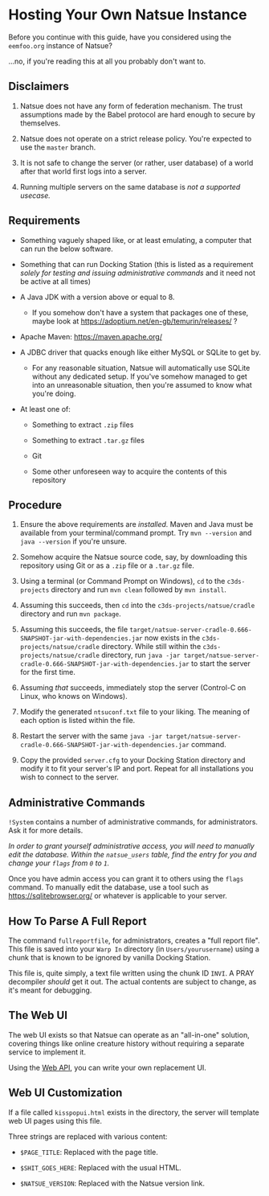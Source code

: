 # Hosting Your Own Natsue Instance

Before you continue with this guide, have you considered using the `eemfoo.org` instance of Natsue?

...no, if you're reading this at all you probably don't want to.

## Disclaimers

1. Natsue does not have any form of federation mechanism. The trust assumptions made by the Babel protocol are hard enough to secure by themselves.

2. Natsue does not operate on a strict release policy. You're expected to use the `master` branch.

3. It is not safe to change the server (or rather, user database) of a world after that world first logs into a server.

4. Running multiple servers on the same database is *not a supported usecase.*

## Requirements

* Something vaguely shaped like, or at least emulating, a computer that can run the below software.

* Something that can run Docking Station (this is listed as a requirement *solely for testing and issuing administrative commands* and it need not be active at all times)

* A Java JDK with a version above or equal to 8.
  
  * If you somehow don't have a system that packages one of these, maybe look at https://adoptium.net/en-gb/temurin/releases/ ?

* Apache Maven: https://maven.apache.org/

* A JDBC driver that quacks enough like either MySQL or SQLite to get by.
  
  * For any reasonable situation, Natsue will automatically use SQLite without any dedicated setup. If you've somehow managed to get into an unreasonable situation, then you're assumed to know what you're doing.

* At least one of:
  
  * Something to extract `.zip` files
  
  * Something to extract `.tar.gz` files
  
  * Git
  
  * Some other unforeseen way to acquire the contents of this repository

## Procedure

1. Ensure the above requirements are *installed.* Maven and Java must be available from your terminal/command prompt. Try `mvn --version` and `java --version` if you're unsure.

2. Somehow acquire the Natsue source code, say, by downloading this repository using Git or as a `.zip` file or a `.tar.gz` file.

3. Using a terminal (or Command Prompt on Windows), `cd` to the `c3ds-projects` directory and run `mvn clean` followed by `mvn install`.

4. Assuming this succeeds, then `cd` into the `c3ds-projects/natsue/cradle` directory and run `mvn package`.

5. Assuming this succeeds, the file `target/natsue-server-cradle-0.666-SNAPSHOT-jar-with-dependencies.jar` now exists in the `c3ds-projects/natsue/cradle` directory. While still within the `c3ds-projects/natsue/cradle` directory, run `java -jar target/natsue-server-cradle-0.666-SNAPSHOT-jar-with-dependencies.jar` to start the server for the first time.

6. Assuming *that* succeeds, immediately stop the server (Control-C on Linux, who knows on Windows).

7. Modify the generated `ntsuconf.txt` file to your liking. The meaning of each option is listed within the file.

8. Restart the server with the same `java -jar target/natsue-server-cradle-0.666-SNAPSHOT-jar-with-dependencies.jar` command.

9. Copy the provided `server.cfg` to your Docking Station directory and modify it to fit your server's IP and port. Repeat for all installations you wish to connect to the server.

## Administrative Commands

`!System` contains a number of administrative commands, for administrators. Ask it for more details.

*In order to grant yourself administrative access, you will need to manually edit the database. Within the `natsue_users` table, find the entry for you and change your `flags` from `0` to `1`.*

Once you have admin access you can grant it to others using the `flags` command. To manually edit the database, use a tool such as https://sqlitebrowser.org/ or whatever is applicable to your server.

## How To Parse A Full Report

The command `fullreportfile`, for administrators, creates a "full report file". This file is saved into your `Warp In` directory (in `Users/yourusername`) using a chunk that is known to be ignored by vanilla Docking Station.

This file is, quite simply, a text file written using the chunk ID `INVI`. A PRAY decompiler *should* get it out. The actual contents are subject to change, as it's meant for debugging.

## The Web UI

The web UI exists so that Natsue can operate as an "all-in-one" solution, covering things like online creature history without requiring a separate service to implement it.

Using the [Web API](WebAPI.md), you can write your own replacement UI.

## Web UI Customization

If a file called `kisspopui.html` exists in the directory, the server will template web UI pages using this file.

Three strings are replaced with various content:

* `$PAGE_TITLE`: Replaced with the page title.

* `$SHIT_GOES_HERE`: Replaced with the usual HTML.

* `$NATSUE_VERSION`: Replaced with the Natsue version link.
